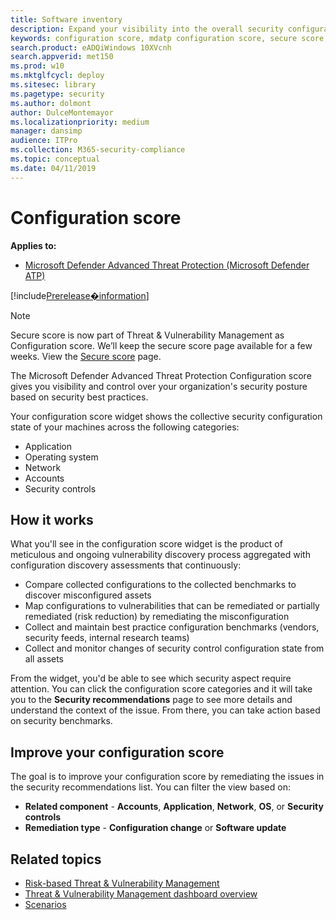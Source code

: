 ```yaml
---
title: Software inventory
description: Expand your visibility into the overall security configuration posture of your organization
keywords: configuration score, mdatp configuration score, secure score, security controls, improvement opportunities, security configuration score over time, security posture, baseline
search.product: eADQiWindows 10XVcnh
search.appverid: met150
ms.prod: w10
ms.mktglfcycl: deploy
ms.sitesec: library
ms.pagetype: security
ms.author: dolmont
author: DulceMontemayor
ms.localizationpriority: medium
manager: dansimp
audience: ITPro
ms.collection: M365-security-compliance 
ms.topic: conceptual
ms.date: 04/11/2019
---
```

# Configuration score
**Applies to:**
- [Microsoft Defender Advanced Threat Protection (Microsoft Defender ATP)](https://go.microsoft.com/fwlink/p/?linkid=2069559)

[!include[Prerelease�information](prerelease.md)]

>[!NOTE]
>  Secure score is now part of Threat & Vulnerability Management as Configuration score. We’ll keep the secure score page available for a few weeks. View the [Secure score](https://docs.microsoft.com/en-us/windows/security/threat-protection/windows-defender-atp/overview-secure-score-windows-defender-advanced-threat-protection) page.

The Microsoft Defender Advanced Threat Protection Configuration score gives you visibility and control over your organization's security posture based on security best practices.

Your configuration score widget shows the collective security configuration state of your machines across the following categories:
- Application
- Operating system
- Network
- Accounts
- Security controls

## How it works

What you'll see in the configuration score widget is the product of meticulous and ongoing vulnerability discovery process aggregated with configuration discovery assessments that continuously:
- Compare collected configurations to the collected benchmarks to discover misconfigured assets
- Map configurations to vulnerabilities that can be remediated or partially remediated (risk reduction) by remediating the misconfiguration
- Collect and maintain best practice configuration benchmarks (vendors, security feeds, internal research teams)
- Collect and monitor changes of security control configuration state from all assets

From the widget, you'd be able to see which security aspect require attention. You can click the configuration score categories and it will take you to the **Security recommendations** page to see more details and understand the context of the issue. From there, you can take action based on security benchmarks. 

## Improve your configuration score
The goal is to improve your configuration score by remediating the issues in the security recommendations list. You can filter the view based on:
- **Related component** - **Accounts**, **Application**, **Network**, **OS**, or **Security controls** 
- **Remediation type** - **Configuration change** or **Software update**

## Related topics
- [Risk-based Threat & Vulnerability Management](next-gen-threat-and-vuln-mgt.md) 
- [Threat & Vulnerability Management dashboard overview](tvm-dashboard-insights.md)
- [Scenarios](threat-and-vuln-mgt-scenarios.md)
